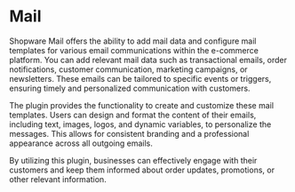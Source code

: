 # Mail

Shopware Mail offers the ability to add mail data and configure mail templates for various email communications within the e-commerce platform.	 You can add relevant mail data such as transactional emails, order notifications, customer communication, marketing campaigns, or newsletters. These emails can be tailored to specific events or triggers, ensuring timely and personalized communication with customers.

The plugin provides the functionality to create and customize these mail templates. Users can design and format the content of their emails, including text, images, logos, and dynamic variables, to personalize the messages. This allows for consistent branding and a professional appearance across all outgoing emails.	

By utilizing this plugin, businesses can effectively engage with their customers and keep them informed about order updates, promotions, or other relevant information.
